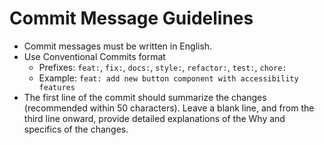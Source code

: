 # Commit Message Guidelines
- Commit messages must be written in English.
- Use Conventional Commits format
  - Prefixes: `feat:`, `fix:`, `docs:`, `style:`, `refactor:`, `test:`, `chore:`
  - Example: `feat: add new button component with accessibility features`
- The first line of the commit should summarize the changes (recommended within 50 characters). Leave a blank line, and from the third line onward, provide detailed explanations of the Why and specifics of the changes.

